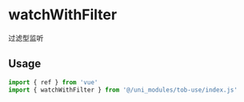 # watchWithFilter

过滤型监听

## Usage

```js
import { ref } from 'vue'
import { watchWithFilter } from '@/uni_modules/tob-use/index.js'


```

